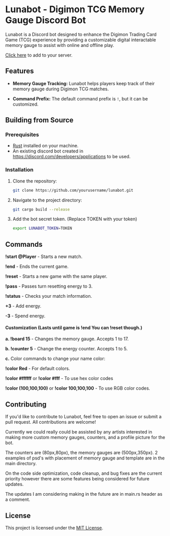 # Lunabot - Digimon TCG Memory Gauge Discord Bot

Lunabot is a Discord bot designed to enhance the Digimon Trading Card Game (TCG) experience by providing a customizable digital interactable memory gauge to assist with online and offline play.

[Click here](https://discord.com/oauth2/authorize?client_id=955931937581723668&scope=bot&permissions=277025639424) to add to your server.

## Features

- **Memory Gauge Tracking:** Lunabot helps players keep track of their memory gauge during Digimon TCG matches.

- **Command Prefix:** The default command prefix is `!`, but it can be customized.

## Building from Source

### Prerequisites

- [Rust](https://www.rust-lang.org/tools/install) installed on your machine.
- An existing discord bot created in https://discord.com/developers/applications to be used.

### Installation

1. Clone the repository:
   ```bash
   git clone https://github.com/yourusername/lunabot.git
2. Navigate to the project directory:
   ```bash
   git cargo build --release
4. Add the bot secret token. (Replace TOKEN with your token)
   ```bash
   export LUNABOT_TOKEN=TOKEN

## Commands

**!start @Player** - Starts a new match.

**!end** - Ends the current game.

**!reset** - Starts a new game with the same player.

**!pass** - Passes turn resetting energy to 3.

**!status** - Checks your match information.

**+3** - Add energy.

**-3** - Spend energy.


#### Customization (Lasts until game is !end You can !reset though.)

**a. !board 15** - Changes the memory gauge. Accepts 1 to 17.

**b. !counter 5** - Change the energy counter. Accepts 1 to 5.

**c.** Color commands to change your name color:

**!color Red** - For default colors.

**!color #ffffff** or **!color #fff** - To use hex color codes

**!color (100,100,100)** or **!color 100,100,100** - To use RGB color codes.

## Contributing

If you'd like to contribute to Lunabot, feel free to open an issue or submit a pull request. All contributions are welcome!

Currently we could really could be assisted by any artists interested in making more custom memory gauges, counters, and a profile picture for the bot.

The counters are (80px,80px), the memory gauges are (500px,350px). 2 examples of psd's with placement of memory gauge and template are in the main directory.

On the code side optimization, code cleanup, and bug fixes are the current priority however there are some features being considered for future updates.

The updates I am considering making in the future are in main.rs header as a comment.

## License

This project is licensed under the [MIT License](LICENSE).
